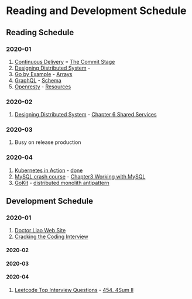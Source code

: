 # Reading and Development Schedule

## Reading Schedule

### 2020-01

1. [Continuous Delivery]() = [The Commit Stage]()
1. [Designing Distributed System]() - []()
1. [Go by Example]() - [Arrays]()
1. [GraphQL](https://graphql.org) - [Schema](https://graphql.org/learn/schema/)
1. [Openresty](https://openresty.org) - [Resources](https://openresty.org/en/resources.html)

### 2020-02

1. [Designing Distributed System]() - [Chapter 6 Shared Services]()

### 2020-03

1. Busy on release production

### 2020-04

1. [Kubernetes in Action]() - [done]()
1. [MySQL crash course]() - [Chapter3 Working with MySQL]()
1. [GoKit](https://gokit.io/) - [distributed monolith antipattern]()

## Development Schedule

### 2020-01

1. [Doctor Liao Web Site]()
1. [Cracking the Coding Interview]()

#### 2020-02

#### 2020-03

#### 2020-04

1. [Leetcode Top Interview Questions]() - [454. 4Sum II]()
